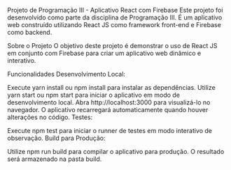 
Projeto de Programação III - Aplicativo React com Firebase
Este projeto foi desenvolvido como parte da disciplina de Programação III. É um aplicativo web construído utilizando React JS como framework front-end e Firebase como backend.

Sobre o Projeto
O objetivo deste projeto é demonstrar o uso de React JS em conjunto com Firebase para criar um aplicativo web dinâmico e interativo.

Funcionalidades
Desenvolvimento Local:

Execute yarn install ou npm install para instalar as dependências.
Utilize yarn start ou npm start para iniciar o aplicativo em modo de desenvolvimento local.
Abra http://localhost:3000 para visualizá-lo no navegador. O aplicativo recarregará automaticamente quando houver alterações no código.
Testes:

Execute npm test para iniciar o runner de testes em modo interativo de observação.
Build para Produção:

Utilize npm run build para compilar o aplicativo para produção.
O resultado será armazenado na pasta build.


